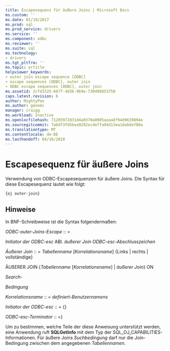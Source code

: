 ```yaml
---
title: Escapesequenz für äußere Joins | Microsoft Docs
ms.custom: ''
ms.date: 01/19/2017
ms.prod: sql
ms.prod_service: drivers
ms.service: ''
ms.component: odbc
ms.reviewer: ''
ms.suite: sql
ms.technology:
- drivers
ms.tgt_pltfrm: ''
ms.topic: article
helpviewer_keywords:
- outer join escape sequence [ODBC]
- escape sequences [ODBC], outer join
- ODBC escape sequences [ODBC], outer join
ms.assetid: 2cfd1525-6677-4d36-9b9e-730496853750
caps.latest.revision: 6
author: MightyPen
ms.author: genemi
manager: craigg
ms.workload: Inactive
ms.openlocfilehash: 71205972831d4a0370a0905aeaa8f94d9639894e
ms.sourcegitcommit: 7a6df3fd5bea9282ecdeffa94d13ea1da6def80a
ms.translationtype: MT
ms.contentlocale: de-DE
ms.lasthandoff: 04/16/2018
---
```

# <a name="outer-join-escape-sequence"></a>Escapesequenz für äußere Joins
Verwendung von ODBC-Escapesequenzen für äußere Joins. Die Syntax für diese Escapesequenz lautet wie folgt:  
  
```  
{oj outer-join}  
```  
  
## <a name="remarks"></a>Hinweise  
 In BNF-Schreibweise ist die Syntax folgendermaßen:  
  
 *ODBC-outer-Joins-Escape* :: =  
  
 *Initiator der ODBC-esc* ABl. *äußerer Join ODBC-esc-Abschlusszeichen*  
  
 *Äußerer Join* :: = *Tabellenname* [*Korrelationsname*] {Links &#124; rechts &#124; vollständige}  
  
 ÄUßERER JOIN {*Tabellenname* [*Korrelationsname*] &#124; *äußerer Join*} ON  
  
 *Search-*  
  
 *Bedingung*  
  
 *Korrelationsname* :: = *definiert-Benutzernamens*  
  
 *Initiator der ODBC-esc* :: = {}  
  
 *ODBC-esc-Terminator* :: =}  
  
 Um zu bestimmen, welche Teile der diese Anweisung unterstützt werden, eine Anwendung ruft **SQLGetInfo** mit dem Typ der SQL_OJ_CAPABILITIES-Informationen. Für äußere Joins *Suchbedingung* darf nur die Join-Bedingung zwischen dem angegebenen *Tabellennamen*.

